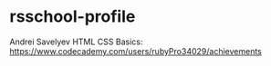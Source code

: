 # rsschool-profile
Andrei Savelyev
HTML CSS Basics: https://www.codecademy.com/users/rubyPro34029/achievements
